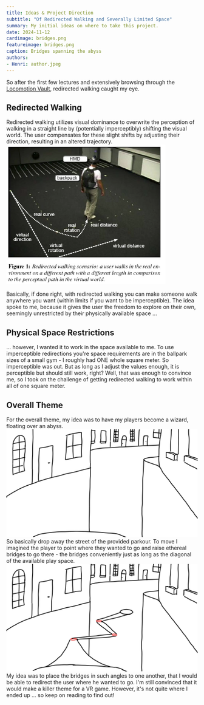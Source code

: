 ```yaml
---
title: Ideas & Project Direction
subtitle: "Of Redirected Walking and Severally Limited Space"
summary: My initial ideas on where to take this project.
date: 2024-11-12
cardimage: bridges.png
featureimage: bridges.png
caption: Bridges spanning the abyss
authors:
- Henri: author.jpeg
---
```

So after the first few lectures and extensively browsing through the [Locomotion Vault](https://locomotionvault.github.io/), redirected walking caught my eye.

## Redirected Walking
Redirected walking utilizes visual dominance to overwrite the perception of walking in a straight line by (potentially imperceptibly) shifting the visual world.
The user compensates for these slight shifts by adjusting their direction, resulting in an altered trajectory.
![An image explaining redirected walking by the University of Hamburg](./images/RedirectedWalking.png "https://www.inf.uni-hamburg.de/en/inst/ab/hci/projects/redirected-walking.html")

Basically, if done right, with redirected walking you can make someone walk anywhere you want (within limits if you want to be imperceptible).
The idea spoke to me, because it gives the user the freedom to explore on their own, seemingly unrestricted by their physically available space ...

## Physical Space Restrictions
... however, I wanted it to work in the space available to me.
To use imperceptible redirections you're space requirements are in the ballpark sizes of a small gym - I roughly had ONE whole square meter.
So imperceptible was out.
But as long as I adjust the values enough, it is perceptible but should still work, right?
Well, that was enough to convince me, so I took on the challenge of getting redirected walking to work within all of one square meter.

## Overall Theme
For the overall theme, my idea was to have my players become a wizard, floating over an abyss.
![You see a street that is an abyss](./images/noGround.png "A street with no ground")
So basically drop away the street of the provided parkour.
To move I imagined the player to point where they wanted to go and raise ethereal bridges to go there - the bridges conveniently just as long as the diagonal of the available play space.
![You can see bridges spanning the abyss to a specified point](./images/bridges.png "Bridges over the abyss")
My idea was to place the bridges in such angles to one another, that I would be able to redirect the user where he wanted to go.
I'm still convinced that it would make a killer theme for a VR game.
However, it's not quite where I ended up ... so keep on reading to find out!